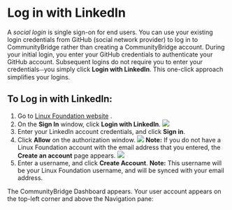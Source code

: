 # Log in with LinkedIn

A _social login_ is single sign-on for end users. You can use your existing login credentials from GitHub \(social network provider\) to log in to CommunityBridge rather than creating a CommunityBridge account. During your initial login, you enter your GitHub credentials to authenticate your GitHub account. Subsequent logins do not require you to enter your credentials⏤you simply click **Login with LinkedIn**. This one-click approach simplifies your logins.

## To Log in with LinkedIn: <a id="to-log-in-with-linkedin"></a>

1. Go to [Linux Foundation website](https://lfx.platform.linuxfoundation.org/) .
2. On the **Sign In** window, click **Login with LinkedIn**.  ![](https://firebasestorage.googleapis.com/v0/b/gitbook-28427.appspot.com/o/assets%2F-LuGl2w4LzPpYJ8jx5ae%2F-M4N5Ixsz6n_niWmmhI0%2F-M4NBtLToR566Zzx8Ol-%2Flogin%20with%20linkedin.png?alt=media&token=12836622-1e7b-4c39-bbd3-8eb368e6cb17)​
3. Enter your LinkedIn account credentials, and click **Sign in**.
4. Click **Allow** on the authorization window.  ![](https://firebasestorage.googleapis.com/v0/b/gitbook-28427.appspot.com/o/assets%2F-LuGl2w4LzPpYJ8jx5ae%2F-M4N5Ixsz6n_niWmmhI0%2F-M4NDu1yR7AJ4QuN4Hv3%2Flinked%20in%20authorization.png?alt=media&token=e15787ef-7b7a-4434-9de0-a3b38a10beef)  **Note:** If you do not have a Linux Foundation account with the email address that you entered, the **Create an account** page appears.  ![](https://firebasestorage.googleapis.com/v0/b/gitbook-28427.appspot.com/o/assets%2F-LuGl2w4LzPpYJ8jx5ae%2F-M4N5Ixsz6n_niWmmhI0%2F-M4NACUStDcTiRGz08oD%2Fcreate%20an%20account%20username.png?alt=media&token=d5eaf448-1cc1-4c9e-a00f-0e56f41ff3d8)
5. Enter a username, and click **Create Account**. **Note:** This username will be your Linux Foundation username, and will be synced with your email address.

The CommunityBridge Dashboard appears. Your user account appears on the top-left corner and above the Navigation pane:



